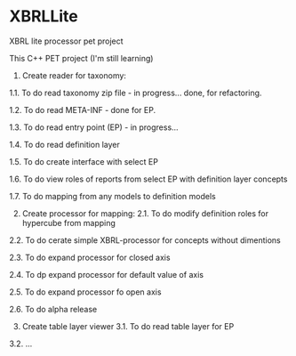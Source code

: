 # XBRLLite
XBRL lite processor pet project

This C++ PET project (I'm still learning)

1. Create reader for taxonomy:

1.1. To do read taxonomy zip file - in progress... done, for refactoring.

1.2. To do read META-INF - done for EP.

1.3. To do read entry point (EP) - in progress...

1.4. To do read definition layer

1.5. To do create interface with select EP

1.6. To do view roles of reports from select EP with definition layer concepts

1.7. To do mapping from any models to definition models


2. Create processor for mapping:
2.1. To do modify definition roles for hypercube from mapping

2.2. To do cerate simple XBRL-processor for concepts without dimentions

2.3. To do expand processor for closed axis

2.4. To dp expand processor for default value of axis

2.5. To do expand processor fo open axis

2.6. To do alpha release


3. Create table layer viewer
3.1. To do read table layer for EP

3.2. ...
